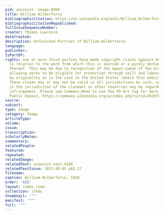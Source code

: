 ```yaml
---
pid: unionist--image-0004
title: William Wilberforce
bibliographicCitation: https://en.wikipedia.org/wiki/William_Wilberforce#/media/File:Sir_Thomas_Lawrence02.jpg
bibliographicCitationRepublished: 
fullIssueSequenceNumber: 
creator: Thomas Lawrence
dateCreated: 
description: Unfinished Portrait of William Wilberforce
language: 
publisher: 
IsPartOf: 
rights: one or more third parties have made copyright claims against Wikimedia Commons
  in relation to the work from which this is sourced or a purely mechanical reproduction
  thereof. This may be due to recognition of the &quot;sweat of the brow&quot; doctrine,
  allowing works to be eligible for protection through skill and labour, and not purely
  by originality as is the case in the United States (where this website is hosted).
  These claims may or may not be valid in all jurisdictions.As such, use of this image
  in the jurisdiction of the claimant or other countries may be regarded as copyright
  infringement. Please see Commons:When to use the PD-Art tag for more information.,
  Public Domain, https://commons.wikimedia.org/w/index.php?curid=3820763
source: 
subject: 
type: Image
category: Image
articleType: 
volume: 
issue: 
transcription: 
scholarlyNotes: 
commentary: 
relatedPeople: 
featured: 
repeated: 
relatedImage: 
relatedText: unionist-text-0100
relatedTextIssue: 1833-09-05 p03.27
filename: 
caption: William Wilberforce, 1828
order: '415'
layout: items_item
collection: items
thumbnail: '""'
manifest: '""'
full: '""'
---
```


